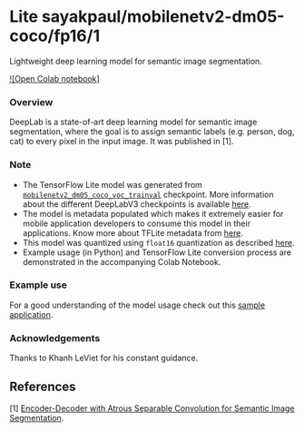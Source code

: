 # Lite sayakpaul/mobilenetv2-dm05-coco/fp16/1
Lightweight deep learning model for semantic image segmentation.

<!-- parent-model: sayakpaul/mobilenetv2-dm05-coco/1 -->
<!-- asset-path: https://github.com/sayakpaul/Adventures-in-TensorFlow-Lite/releases/download/v0.8.0/float16_mobilenetv2_dm05_coco_voctrainval_tflite.tar.gz -->

[![Open Colab notebook]](https://colab.research.google.com/github/sayakpaul/Adventures-in-TensorFlow-Lite/blob/master/DeepLabV3/DeepLab_TFLite_COCO.ipynb)

### Overview
DeepLab is a state-of-art deep learning model for semantic image segmentation, where the goal is to assign semantic labels (e.g. person, dog, cat) to every pixel in the input image. It was published in [1].

### Note
- The TensorFlow Lite model was generated from [`mobilenetv2_dm05_coco_voc_trainval`](http://download.tensorflow.org/models/deeplabv3_mnv2_dm05_pascal_trainval_2018_10_01.tar.gz) checkpoint. More information about the different DeepLabV3 checkpoints is available [here](https://github.com/tensorflow/models/blob/master/research/deeplab/g3doc/model_zoo.md).
- The model is metadata populated which makes it extremely easier for mobile application developers to consume this model in their applications. Know more about TFLite metadata from [here](https://www.tensorflow.org/lite/convert/metadata). 
- This model was quantized using `float16` quantization as described [here](https://www.tensorflow.org/lite/performance/post_training_float16_quant).
- Example usage (in Python) and TensorFlow Lite conversion process are demonstrated in the accompanying Colab Notebook.

### Example use
For a good understanding of the model usage check out this [sample application](https://github.com/tensorflow/examples/tree/master/lite/examples/image_segmentation/android).

### Acknowledgements
Thanks to Khanh LeViet for his constant guidance.

References
--------------
[1] [Encoder-Decoder with Atrous Separable Convolution for Semantic Image Segmentation](https://arxiv.org/abs/1802.02611).